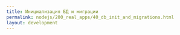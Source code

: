 ```yaml
---
title: Инициализация БД и миграции
permalink: nodejs/200_real_apps/40_db_init_and_migrations.html
layout: development
---
```

